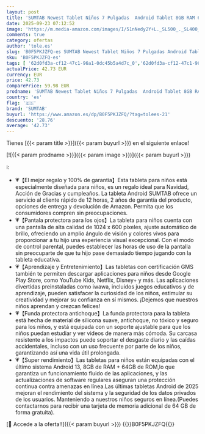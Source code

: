 ```yaml
---
layout: post
title: 'SUMTAB Newest Tablet Niños 7 Pulgadas  Android Tablet 8GB RAM 64GB ROM  mpliable 256 GB   GMS Certified  Pantalla IPS HD  Control Parental  Tableta educativa para niños con Funda EV Azul '
date: 2025-09-23 07:12:52
image: 'https://m.media-amazon.com/images/I/51nNedy2Y+L._SL500_._SL400_.jpg'
comments: true
category: ofertas
author: 'tole.es'
slug: 'B0F5PKJZFQ-es SUMTAB Newest Tablet Niños 7 Pulgadas Android Tablet 8GB...'
sku: 'B0F5PKJZFQ-es'
tags: [ '62d0fd3a-cf12-47c1-96a1-0dc45b5a4d7c_0','62d0fd3a-cf12-47c1-96a1-0dc45b5a4d7c_4501','Arborist Merchandising Root','Informática','Self Service','Special Features Stores','Tablets','Vuelta al cole: Informática','android','sumtab','🇪🇸', ]
actualPrice: 42.73 EUR
currency: EUR
price: 42.73
comparePrice: 59.98 EUR
prodname: 'SUMTAB Newest Tablet Niños 7 Pulgadas  Android Tablet 8GB RAM 64GB ROM  mpliable 256 GB   GMS Certified  Pantalla IPS HD  Control Parental  Tableta educativa para niños con Funda EV Azul '
country: 'es'
flag: '🇪🇸'
brand: 'SUMTAB'
buyurl: 'https://www.amazon.es/dp/B0F5PKJZFQ/?tag=tolees-21'
descuento: '28.76'
average: '42.73'
---
```


Tienes [{{< param title >}}]({{< param buyurl >}}) en el siguiente enlace!

[![{{< param prodname >}}]({{< param image >}})]({{< param buyurl >}})

ℹ️:

- 💗【El mejor regalo y 100% de garantía】Esta tableta para niños está especialmente diseñada para niños, es un regalo ideal para Navidad, Acción de Gracias y cumpleaños. La tableta Android SUMTAB ofrece un servicio al cliente rápido de 12 horas, 2 años de garantía del producto, opciones de entrega y devolución de Amazon. Permita que los consumidores compren sin preocupaciones.
- 💗【Pantala protectora para los ojos】La tableta para niños cuenta con una pantalla de alta calidad de 1024 x 600 píxeles, ajuste automático de brillo, ofreciendo un amplio ángulo de visión y colores vivos para proporcionar a tu hijo una experiencia visual excepcional. Con el modo de control parental, puedes establecer las horas de uso de la pantalla sin preocuparte de que tu hijo pase demasiado tiempo jugando con la tableta educativa.
- 💗【Aprendizaje y Entretenimiento】Las tabletas con certificación GMS también te permiten descargar aplicaciones para niños desde Google Play Store, como YouTube Kids, Netflix, Disney+ y más. Las aplicaciones divertidas preinstaladas como iwawa, incluidos juegos educativos y de aprendizaje, pueden satisfacer la curiosidad de los niños, estimular su creatividad y mejorar su confianza en sí mismos. ¡Dejemos que nuestros niños aprendan y crezcan felices!
- 💗【Funda protectora antichoque】La funda protectora para la tableta está hecha de material de silicona suave, antichoque, no tóxico y seguro para los niños, y está equipada con un soporte ajustable para que los niños puedan estudiar y ver videos de manera más cómoda. Su carcasa resistente a los impactos puede soportar el desgaste diario y las caídas accidentales, incluso con un uso frecuente por parte de los niños, garantizando así una vida útil prolongada.
- 💗【Super rendimiento】Las tabletas para niños están equipadas con el último sistema Android 13, 8GB de RAM + 64GB de ROM,lo que garantiza un funcionamiento fluido de las aplicaciones, y las actualizaciones de software regulares aseguran una protección continua contra amenazas en línea.Las últimas tabletas Android de 2025 mejoran el rendimiento del sistema y la seguridad de los datos privados de los usuarios. Manteniendo a nuestros niños seguros en línea.(Puedes contactarnos para recibir una tarjeta de memoria adicional de 64 GB de forma gratuita).

[🛒 Accede a la oferta!!]({{< param buyurl >}})
{{<world>}}B0F5PKJZFQ{{</world>}}
